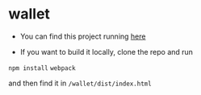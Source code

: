# wallet

* You can find this project running [here](http://calumspage.com/wallet)

* If you want to build it locally, clone the repo and run

`npm install`
`webpack`

and then find it in `/wallet/dist/index.html`
